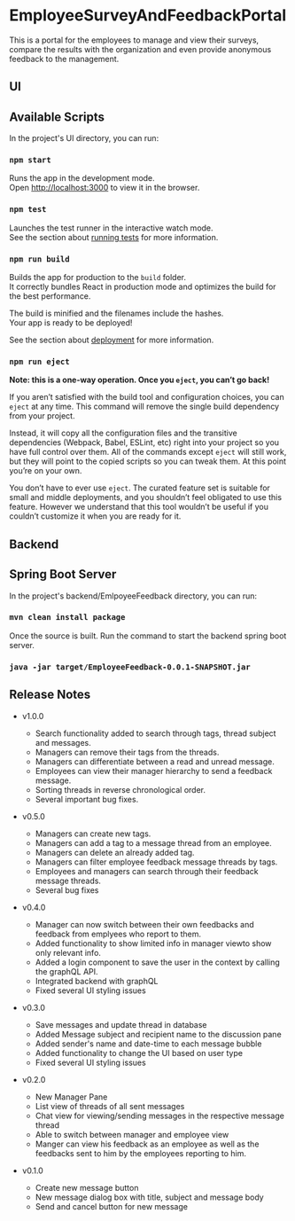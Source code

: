 # EmployeeSurveyAndFeedbackPortal
This is a portal for the employees to manage and view their surveys, compare the results with the organization and even provide anonymous feedback to the management.


## UI

## Available Scripts

In the project's UI directory, you can run:

### `npm start`

Runs the app in the development mode.<br />
Open [http://localhost:3000](http://localhost:3000) to view it in the browser.

### `npm test`

Launches the test runner in the interactive watch mode.<br />
See the section about [running tests](https://facebook.github.io/create-react-app/docs/running-tests) for more information.

### `npm run build`

Builds the app for production to the `build` folder.<br />
It correctly bundles React in production mode and optimizes the build for the best performance.

The build is minified and the filenames include the hashes.<br />
Your app is ready to be deployed!

See the section about [deployment](https://facebook.github.io/create-react-app/docs/deployment) for more information.

### `npm run eject`

**Note: this is a one-way operation. Once you `eject`, you can’t go back!**

If you aren’t satisfied with the build tool and configuration choices, you can `eject` at any time. This command will remove the single build dependency from your project.

Instead, it will copy all the configuration files and the transitive dependencies (Webpack, Babel, ESLint, etc) right into your project so you have full control over them. All of the commands except `eject` will still work, but they will point to the copied scripts so you can tweak them. At this point you’re on your own.

You don’t have to ever use `eject`. The curated feature set is suitable for small and middle deployments, and you shouldn’t feel obligated to use this feature. However we understand that this tool wouldn’t be useful if you couldn’t customize it when you are ready for it.

## Backend
## Spring Boot Server
In the project's backend/EmlpoyeeFeedback directory, you can run:
### `mvn clean install package`

Once the source is built. Run the command to start the backend spring boot server.
### `java -jar target/EmployeeFeedback-0.0.1-SNAPSHOT.jar`

## Release Notes

- v1.0.0
  - Search functionality added to search through tags, thread subject and messages.
  - Managers can remove their tags from the threads. 
  - Managers can differentiate between a read and unread message. 
  - Employees can view their manager hierarchy to send a feedback message. 
  - Sorting threads in reverse chronological order.
  - Several important bug fixes.

- v0.5.0
  - Managers can create new tags.
  - Managers can add a tag to a message thread from an employee.
  - Managers can delete an already added tag.
  - Managers can filter employee feedback message threads by tags.
  - Employees and managers can search through their feedback message threads.
  - Several bug fixes

- v0.4.0
  - Manager can now switch between their own feedbacks and feedback from emplyees who report to them.
  - Added functionality to show limited info in manager viewto show only relevant info.
  - Added a login component to save the user in the context by calling the graphQL API.
  - Integrated backend with graphQL
  - Fixed several UI styling issues
  
- v0.3.0
  - Save messages and update thread in database
  - Added Message subject and recipient name to the discussion pane
  - Added sender's name and date-time to each message bubble
  - Added functionality to change the UI based on user type
  - Fixed several UI styling issues

- v0.2.0
  - New Manager Pane
  - List view of threads of all sent messages
  - Chat view for viewing/sending messages in the respective message thread
  - Able to switch between manager and employee view
  - Manger can view his feedback as an employee as well as the feedbacks sent to him by the employees reporting to him.
  
- v0.1.0
  - Create new message button
  - New message dialog box with title, subject and message body
  - Send and cancel button for new message
